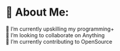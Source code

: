 # 💫 About Me:
🔭 I’m currently upskilling my programming+<br>👯 I’m looking to collaborate on Anything<br>🌱 I’m currently contributing to OpenSource<br>



